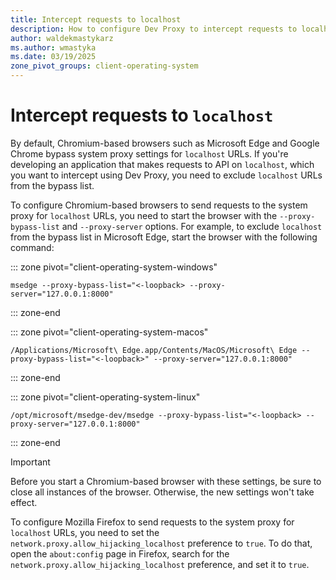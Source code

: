 ```yaml
---
title: Intercept requests to localhost
description: How to configure Dev Proxy to intercept requests to localhost in Chromium browsers
author: waldekmastykarz
ms.author: wmastyka
ms.date: 03/19/2025
zone_pivot_groups: client-operating-system
---
```


# Intercept requests to `localhost`

By default, Chromium-based browsers such as Microsoft Edge and Google Chrome bypass system proxy settings for `localhost` URLs. If you're developing an application that makes requests to API on `localhost`, which you want to intercept using Dev Proxy, you need to exclude `localhost` URLs from the bypass list.

To configure Chromium-based browsers to send requests to the system proxy for `localhost` URLs, you need to start the browser with the `--proxy-bypass-list` and `--proxy-server` options. For example, to exclude `localhost` from the bypass list in Microsoft Edge, start the browser with the following command:

::: zone pivot="client-operating-system-windows"

```console
msedge --proxy-bypass-list="<-loopback> --proxy-server="127.0.0.1:8000"
```

::: zone-end

::: zone pivot="client-operating-system-macos"

```console
/Applications/Microsoft\ Edge.app/Contents/MacOS/Microsoft\ Edge --proxy-bypass-list="<-loopback>" --proxy-server="127.0.0.1:8000"
```

::: zone-end

::: zone pivot="client-operating-system-linux"

```console
/opt/microsoft/msedge-dev/msedge --proxy-bypass-list="<-loopback> --proxy-server="127.0.0.1:8000"
```

::: zone-end

> [!IMPORTANT]
> Before you start a Chromium-based browser with these settings, be sure to close all instances of the browser. Otherwise, the new settings won't take effect.

To configure Mozilla Firefox to send requests to the system proxy for `localhost` URLs, you need to set the `network.proxy.allow_hijacking_localhost` preference to `true`. To do that, open the `about:config` page in Firefox, search for the `network.proxy.allow_hijacking_localhost` preference, and set it to `true`.
